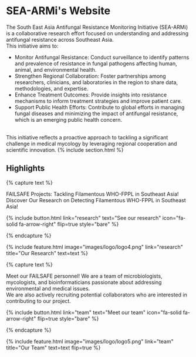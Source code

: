 ---
---

# SEA-ARMi's Website


The South East Asia Antifungal Resistance Monitoring Initiative (SEA-ARMi) is a collaborative research effort focused on understanding and addressing antifungal resistance across Southeast Asia. <br>
This initiative aims to:<br>
* Monitor Antifungal Resistance: Conduct surveillance to identify patterns and prevalence of resistance in fungal pathogens affecting human, animal, and environmental health.
* Strengthen Regional Collaboration: Foster partnerships among researchers, clinicians, and laboratories in the region to share data, methodologies, and expertise.
* Enhance Treatment Outcomes: Provide insights into resistance mechanisms to inform treatment strategies and improve patient care.
* Support Public Health Efforts: Contribute to global efforts in managing fungal diseases and minimizing the impact of antifungal resistance, which is an emerging public health concern.<br>

<br>This initiative reflects a proactive approach to tackling a significant challenge in medical mycology by leveraging regional cooperation and scientific innovation.
{% include section.html %}

## Highlights

{% capture text %}

FAILSAFE Projects: Tackling Filamentous WHO-FPPL in Southeast Asia!<br>
Discover Our Research on Detecting Filamentous WHO-FPPL in Southeast Asia!

{%
  include button.html
  link="research"
  text="See our research"
  icon="fa-solid fa-arrow-right"
  flip=true
  style="bare"
%}

{% endcapture %}

{%
  include feature.html
  image="images/logo/logo4.png"
  link="research"
  title="Our Research"
  text=text
%}


{% capture text %}

Meet our FAILSAFE personnel! We are a team of microbiologists, mycologists, and bioinformaticians passionate about addressing environmental and medical issues.<br>
We are also actively recruiting potential collaborators who are interested in contributing to our project.

{%
  include button.html
  link="team"
  text="Meet our team"
  icon="fa-solid fa-arrow-right"
  flip=true
  style="bare"
%}

{% endcapture %}

{%
  include feature.html
  image="images/logo/logo5.png"
  link="team"
  title="Our Team"
  text=text
  flip=true
%}
